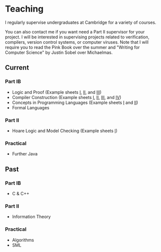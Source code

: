 # Teaching

I regularly supervise undergraduates at Cambridge for a variety of courses.

You can also contact me if you want need a Part II supervisor for your project.
I will be interested in supervising projects related to verification, compilers,
version control systems, or computer viruses. Note that I will require you to
read the Pink Book over the summer and "Writing for Computer Science" by Justin
Sobel over Michaelmas.

## Current

### Part IB

 - Logic and Proof (Example sheets
   [I](example-sheets/Logic-and-Proof-I.html),
   [II](example-sheets/Logic-and-Proof-II.html), and
   [III](example-sheets/Logic-and-Proof-III.html))
 - Compiler Construction (Example sheets
   [I](example-sheets/Compiler-Construction-I.html),
   [II](example-sheets/Compiler-Construction-II.html),
   [III](example-sheets/Compiler-Construction-III.html), and
   [IV](example-sheets/Compiler-Construction-IV.html))
 - Concepts in Programming Languages (Example sheets
   [I](example-sheets/Concepts-in-Programming-Languages-I.html) and
   [II](example-sheets/Concepts-in-Programming-Languages-II.html))
 - Formal Languages

### Part II
 - Hoare Logic and Model Checking (Example sheets
   [I](example-sheets/Hoare-Logic-and-Model-Checking-I.html))

### Practical
 - Further Java

## Past

### Part IB
 - C \& C++

### Part II
 - Information Theory

### Practical
 - Algorithms
 - SML
